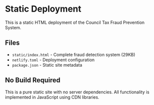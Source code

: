 # Static Deployment

This is a static HTML deployment of the Council Tax Fraud Prevention System.

## Files
- `static/index.html` - Complete fraud detection system (29KB)
- `netlify.toml` - Deployment configuration
- `package.json` - Static site metadata

## No Build Required
This is a pure static site with no server dependencies.
All functionality is implemented in JavaScript using CDN libraries.